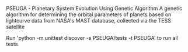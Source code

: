 PSEUGA - Planetary System Evolution Using Genetic Algorithm
A genetic algorithm for determining the orbital parameters of planets based on lightcurve data from NASA's MAST database, collected via the TESS satellite


Run 'python -m unittest discover -s PSEUGA/tests -t PSEUGA' to run all tests